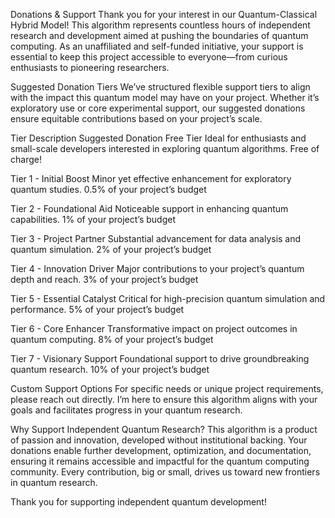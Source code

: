 Donations & Support
Thank you for your interest in our Quantum-Classical Hybrid Model! This algorithm represents countless hours of independent research and development aimed at pushing the boundaries of quantum computing. As an unaffiliated and self-funded initiative, your support is essential to keep this project accessible to everyone—from curious enthusiasts to pioneering researchers.

Suggested Donation Tiers
We’ve structured flexible support tiers to align with the impact this quantum model may have on your project. Whether it’s exploratory use or core experimental support, our suggested donations ensure equitable contributions based on your project’s scale.

Tier	Description	Suggested Donation
Free Tier	Ideal for enthusiasts and small-scale developers interested in exploring quantum algorithms.	Free of charge!

Tier 1 - Initial Boost	Minor yet effective enhancement for exploratory quantum studies.	0.5% of your project’s budget

Tier 2 - Foundational Aid	Noticeable support in enhancing quantum capabilities.	1% of your project’s budget

Tier 3 - Project Partner	Substantial advancement for data analysis and quantum simulation.	2% of your project’s budget

Tier 4 - Innovation Driver	Major contributions to your project’s quantum depth and reach.	3% of your project’s budget

Tier 5 - Essential Catalyst	Critical for high-precision quantum simulation and performance.	5% of your project’s budget

Tier 6 - Core Enhancer	Transformative impact on project outcomes in quantum computing.	8% of your project’s budget

Tier 7 - Visionary Support	Foundational support to drive groundbreaking quantum research.	10% of your project’s budget

Custom Support Options
For specific needs or unique project requirements, please reach out directly. I’m here to ensure this algorithm aligns with your goals and facilitates progress in your quantum research.

Why Support Independent Quantum Research?
This algorithm is a product of passion and innovation, developed without institutional backing. Your donations enable further development, optimization, and documentation, ensuring it remains accessible and impactful for the quantum computing community. Every contribution, big or small, drives us toward new frontiers in quantum research.

Thank you for supporting independent quantum development!

